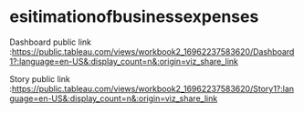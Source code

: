 # esitimationofbusinessexpenses

Dashboard public link :https://public.tableau.com/views/workbook2_16962237583620/Dashboard1?:language=en-US&:display_count=n&:origin=viz_share_link

Story public link :https://public.tableau.com/views/workbook2_16962237583620/Story1?:language=en-US&:display_count=n&:origin=viz_share_link
